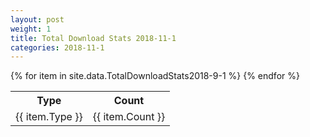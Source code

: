 ```yaml
---
layout: post
weight: 1
title: Total Download Stats 2018-11-1
categories: 2018-11-1
---
```

<table>
	<tr>
		<th>Type</th>
		<th>Count</th>
	</tr>
{% for item in site.data.TotalDownloadStats2018-9-1 %}
	<tr>
		<td>{{ item.Type }}</td>
		<td>{{ item.Count }}</td>
	</tr>
                     {% endfor %}
</table>
